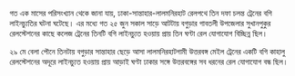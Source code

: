 গত এক মাসের পরিসংখ্যান থেকে জানা যায়, ঢাকা-সান্তাহার-লালমনিরহাট রেলপথে তিন দফা চলন্ত ট্রেনের বগি লাইনচ্যুতির ঘটনা ঘটেছে। এর মধ্যে গত ২৫ জুন সকাল সাড়ে আটটায় বগুড়ার গাবতলী উপজেলার সুখানপুকুর রেলস্টেশনের কাছে কলেজ ট্রেনের তিনটি বগি লাইনচ্যুত হওয়ায় প্রায় তিন ঘণ্টা রেল যোগাযোগ বিচ্ছিন্ন ছিল।

২৯ মে বেলা পৌনে তিনটায় বগুড়ার সান্তাহার ছেড়ে আসা লালমনিরহাটগামী উত্তরবঙ্গ মেইল ট্রেনের একটি বগি কাহালু রেলস্টেশনের অদূরে লাইনচ্যুত হওয়ায় প্রায় আড়াই ঘণ্টা ঢাকার সঙ্গে উত্তরবঙ্গের সব ধরনের রেল যোগাযোগ বন্ধ ছিল।
